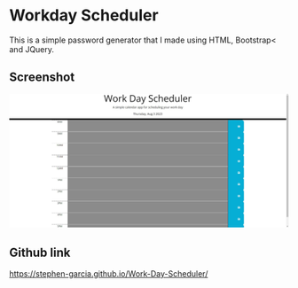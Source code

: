 # Workday Scheduler

This is a simple password generator that I made using HTML, Bootstrap< and JQuery.

## Screenshot

![Alt text](<Assets/Images/Screenshot 2023-08-03 225538.jpg>)

## Github link
https://stephen-garcia.github.io/Work-Day-Scheduler/